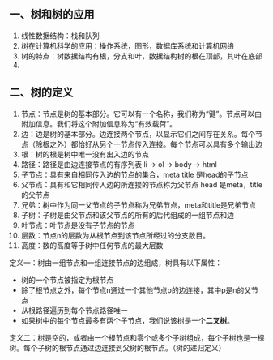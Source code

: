 ## 一、树和树的应用

1. 线性数据结构：栈和队列
2. 树在计算机科学的应用：操作系统，图形，数据库系统和计算机网络
3. 树的特点：树数据结构有根，分支和叶，数据结构树的根在顶部，其叶在底部
4. 

## 二、树的定义

1. 节点：节点是树的基本部分。它可以有一个名称，我们称为“键”。节点可以由附加信息。我们将这个附加信息称为“有效载荷”。
2. 边：边是树的基本部分。边连接两个节点，以显示它们之间存在关系。每个节点（除根之外）都恰好从另个一节点传入连接。每个节点可以具有多个输出边
3. 根：树的根是树中唯一没有出入边的节点
4. 路径：路径是由边连接节点的有序列表 li -> ol -> body -> html
5. 子节点：具有来自相同传入边的节点的集合，meta title 是head的子节点
6. 父节点：具有和它相同传入边的所连接的节点称为父节点 head 是meta，title的父节点
7. 兄弟：树中作为同一父节点的子节点称为兄弟节点，meta和title是兄弟节点
8. 子树：子树是由父节点和该父节点的所有的后代组成的一组节点和边
9. 叶节点：叶节点是没有子节点的节点
10. 层数：节点n的层数为从根节点到该节点所经过的分支数目。
11. 高度：数的高度等于树中任何节点的最大层数

定义一：树由一组节点和一组连接节点的边组成，树具有以下属性：

- 树的一个节点被指定为根节点
- 除了根节点之外，每个节点n通过一个其他节点p的边连接，其中p是n的父节点
- 从根路径遍历到每个节点路径唯一
- 如果树中的每个节点最多有两个子节点，我们说该树是一个**二叉树**。

定义二：树是空的，或者由一个根节点和零个或多个子树组成，每个子树也是一棵树。每个子树的根节点通过边连接到父树的根节点。（树的递归定义）
